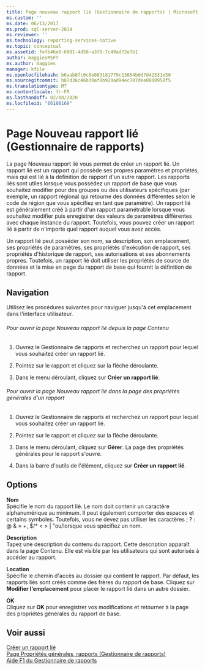 ```yaml
---
title: Page nouveau rapport lié (Gestionnaire de rapports) | Microsoft Docs
ms.custom: ''
ms.date: 06/13/2017
ms.prod: sql-server-2014
ms.reviewer: ''
ms.technology: reporting-services-native
ms.topic: conceptual
ms.assetid: fefb46e8-6901-4d50-a3f8-7c49ad72e7b1
author: maggiesMSFT
ms.author: maggies
manager: kfile
ms.openlocfilehash: b6aab8fc0c8e083181779c13654b0d7d42531e50
ms.sourcegitcommit: b87d36c46b39af8b929ad94ec707dee8800950f5
ms.translationtype: MT
ms.contentlocale: fr-FR
ms.lasthandoff: 02/08/2020
ms.locfileid: "66108169"
---
```

# <a name="new-linked-report-page-report-manager"></a>Page Nouveau rapport lié (Gestionnaire de rapports)
  La page Nouveau rapport lié vous permet de créer un rapport lié. Un rapport lié est un rapport qui possède ses propres paramètres et propriétés, mais qui est lié à la définition de rapport d'un autre rapport. Les rapports liés sont utiles lorsque vous possédez un rapport de base que vous souhaitez modifier pour des groupes ou des utilisateurs spécifiques (par exemple, un rapport régional qui retourne des données différentes selon le code de région que vous spécifiez en tant que paramètre). Un rapport lié est généralement créé à partir d'un rapport paramétrable lorsque vous souhaitez modifier puis enregistrer des valeurs de paramètres différentes avec chaque instance du rapport. Toutefois, vous pouvez créer un rapport lié à partir de n'importe quel rapport auquel vous avez accès.  
  
 Un rapport lié peut posséder son nom, sa description, son emplacement, ses propriétés de paramètres, ses propriétés d'exécution de rapport, ses propriétés d'historique de rapport, ses autorisations et ses abonnements propres. Toutefois, un rapport lié doit utiliser les propriétés de source de données et la mise en page du rapport de base qui fournit la définition de rapport.  
  
## <a name="navigation"></a>Navigation  
 Utilisez les procédures suivantes pour naviguer jusqu'à cet emplacement dans l'interface utilisateur.  
  
###### <a name="to-open-the-new-linked-report-page-from-the-contents-page"></a>Pour ouvrir la page Nouveau rapport lié depuis la page Contenu  
  
1.  Ouvrez le Gestionnaire de rapports et recherchez un rapport pour lequel vous souhaitez créer un rapport lié.  
  
2.  Pointez sur le rapport et cliquez sur la flèche déroulante.  
  
3.  Dans le menu déroulant, cliquez sur **Créer un rapport lié**.  
  
###### <a name="to-open-the-new-linked-report-page-from-the-general-properties-page-of-a-report"></a>Pour ouvrir la page Nouveau rapport lié dans la page des propriétés générales d'un rapport  
  
1.  Ouvrez le Gestionnaire de rapports et recherchez un rapport pour lequel vous souhaitez créer un rapport lié.  
  
2.  Pointez sur le rapport et cliquez sur la flèche déroulante.  
  
3.  Dans le menu déroulant, cliquez sur **Gérer**. La page des propriétés générales pour le rapport s'ouvre.  
  
4.  Dans la barre d'outils de l'élément, cliquez sur **Créer un rapport lié**.  
  
## <a name="options"></a>Options  
 **Nom**  
 Spécifie le nom du rapport lié. Le nom doit contenir un caractère alphanumérique au minimum. Il peut également comporter des espaces et certains symboles. Toutefois, vous ne devez pas utiliser les caractères ; ? : \@ & = +, $/* \< > | "ou/lorsque vous spécifiez un nom.  
  
 **Description**  
 Tapez une description du contenu du rapport. Cette description apparaît dans la page Contenu. Elle est visible par les utilisateurs qui sont autorisés à accéder au rapport.  
  
 **Location**  
 Spécifie le chemin d'accès au dossier qui contient le rapport. Par défaut, les rapports liés sont créés comme des frères du rapport de base. Cliquez sur **Modifier l'emplacement** pour placer le rapport lié dans un autre dossier.  
  
 **OK**  
 Cliquez sur **OK** pour enregistrer vos modifications et retourner à la page des propriétés générales du rapport de base.  
  
## <a name="see-also"></a>Voir aussi  
 [Créer un rapport lié](reports/create-a-linked-report.md)   
 [Page Propriétés générales, rapports &#40;Gestionnaire de rapports&#41;](../../2014/reporting-services/general-properties-page-reports-report-manager.md)   
 [Aide F1 du Gestionnaire de rapports](../../2014/reporting-services/report-manager-f1-help.md)  
  
  
